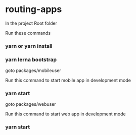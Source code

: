 # routing-apps
In the project Root folder

Run these commands
### yarn or yarn install 
### yarn lerna bootstrap

goto packages/mobileuser 

Run this command to start mobile app in development mode

### yarn start  

goto packages/webuser 

Run this command to start web app in development mode

### yarn start 
